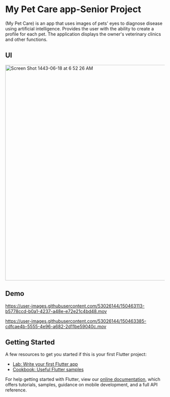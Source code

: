 # My Pet Care app-Senior Project 



(My Pet Care) is an app that uses images of pets' eyes to diagnose disease using artificial intelligence. Provides the user with the ability to create a profile for each pet. The application displays the owner's veterinary clinics and other functions.
## UI

<img width="682" alt="Screen Shot 1443-06-18 at 6 52 26 AM" src="https://user-images.githubusercontent.com/53026144/150462748-59116f4a-a9c0-4811-bd2c-271413f79443.png">


## Demo




https://user-images.githubusercontent.com/53026144/150463113-b5778ccd-b0a1-4237-a48e-e72e21c4bd48.mov





https://user-images.githubusercontent.com/53026144/150463385-cdfcae4b-5555-4e96-a682-2d11be59040c.mov



## Getting Started
A few resources to get you started if this is your first Flutter project:

- [Lab: Write your first Flutter app](https://flutter.dev/docs/get-started/codelab)
- [Cookbook: Useful Flutter samples](https://flutter.dev/docs/cookbook)

For help getting started with Flutter, view our
[online documentation](https://flutter.dev/docs), which offers tutorials,
samples, guidance on mobile development, and a full API reference.
